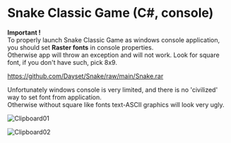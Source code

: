 # Snake Classic Game (C#, console)

**Important !**  
To properly launch Snake Classic Game as windows console application, you should set **Raster fonts** in console properties.  
Otherwise app will throw an exception and will not work. Look for square font, if you don't have such, pick 8x9.

https://github.com/Dayset/Snake/raw/main/Snake.rar

Unfortunately windows console is very limited, and there is no 'civilized' way to set font from application.  
Otherwise without square like fonts text-ASCII graphics will look very ugly.  



![Clipboard01](https://user-images.githubusercontent.com/17880263/171999577-39a71d06-4568-466c-8bec-c92d2322965a.png)

![Clipboard02](https://user-images.githubusercontent.com/17880263/171999578-ec3891e2-1ac6-42b9-ad58-45aae2040149.png)

